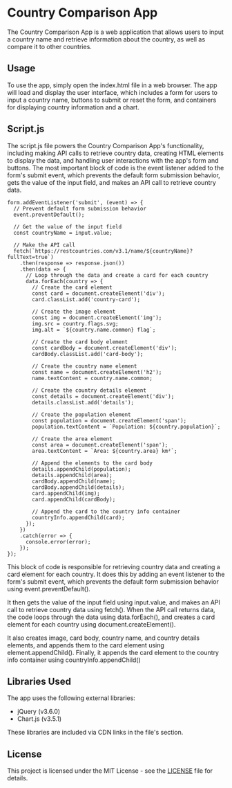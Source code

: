 # Country Comparison App

The Country Comparison App is a web application that allows users to input a country name and retrieve information about the country, as well as compare it to other countries.

## Usage

To use the app, simply open the index.html file in a web browser. The app will load and display the user interface, which includes a form for users to input a country name, buttons to submit or reset the form, and containers for displaying country information and a chart.

## Script.js

The script.js file powers the Country Comparison App's functionality, including making API calls to retrieve country data, creating HTML elements to display the data, and handling user interactions with the app's form and buttons. The most important block of code is the event listener added to the form's submit event, which prevents the default form submission behavior, gets the value of the input field, and makes an API call to retrieve country data.

```
form.addEventListener('submit', (event) => {
  // Prevent default form submission behavior
  event.preventDefault();

  // Get the value of the input field
  const countryName = input.value;

  // Make the API call
  fetch(`https://restcountries.com/v3.1/name/${countryName}?fullText=true`)
    .then(response => response.json())
    .then(data => {
      // Loop through the data and create a card for each country
      data.forEach(country => {
        // Create the card element
        const card = document.createElement('div');
        card.classList.add('country-card');

        // Create the image element
        const img = document.createElement('img');
        img.src = country.flags.svg;
        img.alt = `${country.name.common} flag`;

        // Create the card body element
        const cardBody = document.createElement('div');
        cardBody.classList.add('card-body');

        // Create the country name element
        const name = document.createElement('h2');
        name.textContent = country.name.common;

        // Create the country details element
        const details = document.createElement('div');
        details.classList.add('details');

        // Create the population element
        const population = document.createElement('span');
        population.textContent = `Population: ${country.population}`;

        // Create the area element
        const area = document.createElement('span');
        area.textContent = `Area: ${country.area} km²`;

        // Append the elements to the card body
        details.appendChild(population);
        details.appendChild(area);
        cardBody.appendChild(name);
        cardBody.appendChild(details);
        card.appendChild(img);
        card.appendChild(cardBody);

        // Append the card to the country info container
        countryInfo.appendChild(card);
      });
    })
    .catch(error => {
      console.error(error);
    });
});
```
This block of code is responsible for retrieving country data and creating a card element for each country. It does this by adding an event listener to the form's submit event, which prevents the default form submission behavior using event.preventDefault(). 

It then gets the value of the input field using input.value, and makes an API call to retrieve country data using fetch(). When the API call returns data, the code loops through the data using data.forEach(), and creates a card element for each country using document.createElement(). 

It also creates image, card body, country name, and country details elements, and appends them to the card element using element.appendChild(). Finally, it appends the card element to the country info container using countryInfo.appendChild()

## Libraries Used

The app uses the following external libraries:

- jQuery (v3.6.0)
- Chart.js (v3.5.1)

These libraries are included via CDN links in the file's <head> section.

## License

This project is licensed under the MIT License - see the [LICENSE](LICENSE) file for details.

